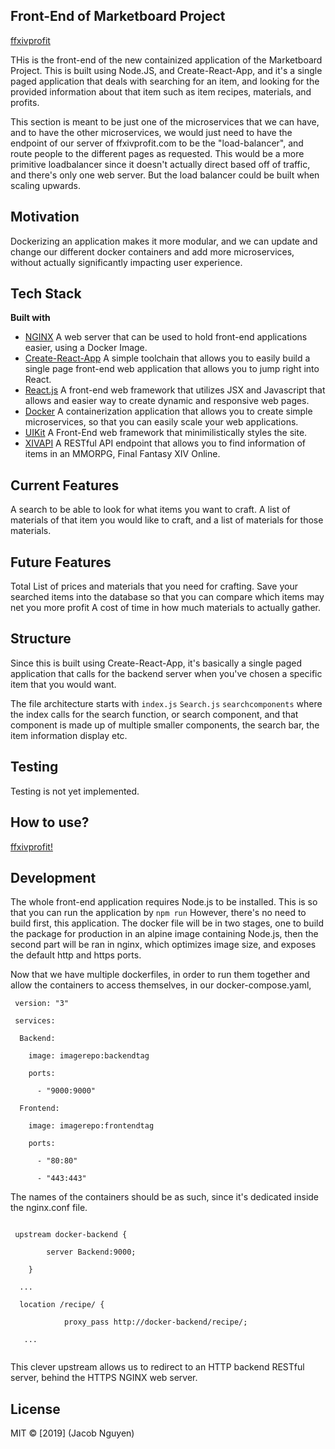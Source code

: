 ## Front-End of Marketboard Project

[ffxivprofit](http://ffxivprofit.com/)

THis is the front-end of the new containized application of the Marketboard Project.
This is built using Node.JS, and Create-React-App, and it's a single paged application that deals with searching for an item, and looking for the provided information about that item such as item recipes, materials, and profits.

This section is meant to be just one of the microservices that we can have, and to have the other microservices, we would just need to have the endpoint of our server of ffxivprofit.com to be the "load-balancer", and route people to the different pages as requested.
This would be a more primitive loadbalancer since it doesn't actually direct based off of traffic, and there's only one web server. But the load balancer could be built when scaling upwards.

## Motivation
Dockerizing an application makes it more modular, and we can update and change our different docker containers and add more microservices, without actually significantly impacting user experience.

## Tech Stack
<b>Built with</b>
- [NGINX](https://www.nginx.com/)
A web server that can be used to hold front-end applications easier, using a Docker Image.
- [Create-React-App](https://github.com/facebook/create-react-app)
A simple toolchain that allows you to easily build a single page front-end web application that allows you to jump right into React.
- [React.js](https://reactjs.org/)
A front-end web framework that utilizes JSX and Javascript that allows and easier way to create dynamic and responsive web pages.
- [Docker](https://www.docker.com/)
A containerization application that allows you to create simple microservices, so that you can easily scale your web applications.
- [UIKit](https://getuikit.com/)
A Front-End web framework that minimilistically styles the site.
- [XIVAPI](https://xivapi.com/)
A RESTful API endpoint that allows you to find information of items in an MMORPG, Final Fantasy XIV Online.

## Current Features
A search to be able to look for what items you want to craft.
A list of materials of that item you would like to craft, and a list of materials for those materials.

## Future Features
Total List of prices and materials that you need for crafting.
Save your searched items into the database so that you can compare which items may net you more profit
A cost of time in how much materials to actually gather.

## Structure
Since this is built using Create-React-App, it's basically a single paged application that calls for the backend server when you've chosen a specific item that you would want.

The file architecture starts with
`index.js`
`Search.js`
`searchcomponents`
where the index calls for the search function, or search component, and that component is made up of multiple smaller components, the search bar, the item information display etc.

## Testing
Testing is not yet implemented.

## How to use?
[ffxivprofit!](http://ffxivprofit.com/)

## Development
The whole front-end application requires Node.js to be installed. This is so that you can run the application by
`npm run`
However, there's no need to build first, this application.
The docker file will be in two stages, one to build the package for production in an alpine image containing Node.js, then the second part will be ran in nginx, which optimizes image size, and exposes the default http and https ports.

Now that we have multiple dockerfiles, in order to run them together and allow the containers to access themselves, in our docker-compose.yaml,

```
 version: "3"

 services: 

  Backend: 
  
    image: imagerepo:backendtag
    
    ports: 
    
      - "9000:9000"
      
  Frontend:
  
    image: imagerepo:frontendtag
    
    ports: 
    
      - "80:80"
      
      - "443:443" 
```

The names of the containers should be as such, since it's dedicated inside the nginx.conf file.

```

 upstream docker-backend {

		server Backend:9000;
		
	}
	
  ...
  
  location /recipe/ {
  
			proxy_pass http://docker-backend/recipe/;
			
   ...
   
```

This clever upstream allows us to redirect to an HTTP backend RESTful server, behind the HTTPS NGINX web server.

## License
MIT © [2019] (Jacob Nguyen)

